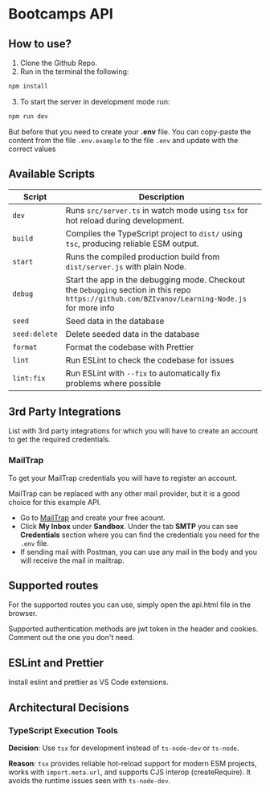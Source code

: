 # Bootcamps API

## How to use?

1. Clone the Github Repo.
2. Run in the terminal the following:

```bash
npm install
```

3. To start the server in development mode run:

```bash
npm run dev
```

But before that you need to create your **.env** file. You can copy-paste the content from the file `.env.example` to the file `.env` and update with the correct values

## Available Scripts

| Script        | Description                                                                                                                                     |
| ------------- | ----------------------------------------------------------------------------------------------------------------------------------------------- |
| `dev`         | Runs `src/server.ts` in watch mode using `tsx` for hot reload during development.                                                               |
| `build`       | Compiles the TypeScript project to `dist/` using `tsc`, producing reliable ESM output.                                                          |
| `start`       | Runs the compiled production build from `dist/server.js` with plain Node.                                                                       |
| `debug`       | Start the app in the debugging mode. Checkout the `Debugging` section in this repo `https://github.com/BZIvanov/Learning-Node.js` for more info |
| `seed`        | Seed data in the database                                                                                                                       |
| `seed:delete` | Delete seeded data in the database                                                                                                              |
| `format`      | Format the codebase with Prettier                                                                                                               |
| `lint`        | Run ESLint to check the codebase for issues                                                                                                     |
| `lint:fix`    | Run ESLint with `--fix` to automatically fix problems where possible                                                                            |

## 3rd Party Integrations

List with 3rd party integrations for which you will have to create an account to get the required credentials.

### MailTrap

To get your MailTrap credentials you will have to register an account.

MailTrap can be replaced with any other mail provider, but it is a good choice for this example API.

- Go to [MailTrap](https://mailtrap.io/) and create your free acount.
- Click **My Inbox** under **Sandbox**. Under the tab **SMTP** you can see **Credentials** section where you can find the credentials you need for the `.env` file.
- If sending mail with Postman, you can use any mail in the body and you will receive the mail in mailtrap.

## Supported routes

For the supported routes you can use, simply open the api.html file in the browser.

Supported authentication methods are jwt token in the header and cookies. Comment out the one you don't need.

## ESLint and Prettier

Install eslint and prettier as VS Code extensions.

## Architectural Decisions

### TypeScript Execution Tools

**Decision**: Use `tsx` for development instead of `ts-node-dev` or `ts-node`.

**Reason**: `tsx` provides reliable hot-reload support for modern ESM projects, works with `import.meta.url`, and supports CJS interop (createRequire). It avoids the runtime issues seen with `ts-node-dev`.
